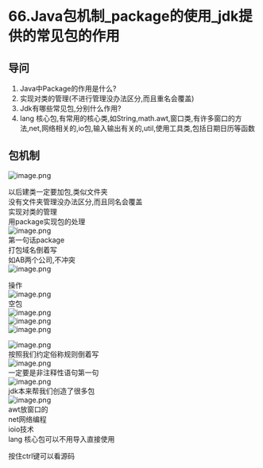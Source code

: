 # 66.Java包机制_package的使用_jdk提供的常见包的作用

<a name="6BpDW"></a>
## 导问
1. Java中Package的作用是什么?
  1. 实现对类的管理(不进行管理没办法区分,而且重名会覆盖)
2. Jdk有哪些常见包,分别什么作用?
  1. lang 核心包,有常用的核心类,如String,math.awt,窗口类,有许多窗口的方法,net,网络相关的,io包,输入输出有关的,util,使用工具类,包括日期日历等函数

<a name="hEQBP"></a>
## 包机制
![image.png](https://cdn.nlark.com/yuque/0/2019/png/349894/1559202462882-9d6ee955-5b2f-4086-bf8b-2b78f1073169.png#align=left&display=inline&height=113&name=image.png&originHeight=113&originWidth=473&size=64127&status=done&width=473)

以后建类一定要加包,类似文件夹<br />没有文件夹管理没办法区分,而且同名会覆盖<br />实现对类的管理<br />用package实现包的处理<br />![image.png](https://cdn.nlark.com/yuque/0/2019/png/349894/1559202543192-b0f67d77-746c-49b0-91f8-97c09e890ef4.png#align=left&display=inline&height=183&name=image.png&originHeight=183&originWidth=393&size=63027&status=done&width=393)<br />第一句话package<br />打包域名倒着写<br />如AB两个公司,不冲突<br />![image.png](https://cdn.nlark.com/yuque/0/2019/png/349894/1559202586896-3f964d08-a270-47bc-afb4-cd2246af0989.png#align=left&display=inline&height=151&name=image.png&originHeight=151&originWidth=232&size=21802&status=done&width=232)

操作<br />![image.png](https://cdn.nlark.com/yuque/0/2019/png/349894/1559202618310-ed3ac32c-4c18-4876-92e8-8e753d0adacf.png#align=left&display=inline&height=59&name=image.png&originHeight=59&originWidth=294&size=16244&status=done&width=294)<br />空包<br />![image.png](https://cdn.nlark.com/yuque/0/2019/png/349894/1559202633430-8a8f0d61-72d5-4b22-9e0f-6abde03fd2a5.png#align=left&display=inline&height=12&name=image.png&originHeight=12&originWidth=59&size=1737&status=done&width=59)<br />![image.png](https://cdn.nlark.com/yuque/0/2019/png/349894/1559202668017-420cbe92-68c7-40a5-b527-3941c12ee5eb.png#align=left&display=inline&height=275&name=image.png&originHeight=275&originWidth=956&size=162933&status=done&width=956)<br />![image.png](https://cdn.nlark.com/yuque/0/2019/png/349894/1559202699677-69be3556-4a62-45f5-9f17-94ad05bb6c28.png#align=left&display=inline&height=404&name=image.png&originHeight=404&originWidth=1050&size=253903&status=done&width=1050)

![image.png](https://cdn.nlark.com/yuque/0/2019/png/349894/1559202718840-b5f33202-c3d6-45a7-9511-02c8abc9abfb.png#align=left&display=inline&height=287&name=image.png&originHeight=287&originWidth=996&size=163427&status=done&width=996)<br />按照我们约定俗称规则倒着写<br />![image.png](https://cdn.nlark.com/yuque/0/2019/png/349894/1559202737456-9278e981-1c45-4d29-ad1f-afa4996ce946.png#align=left&display=inline&height=99&name=image.png&originHeight=99&originWidth=525&size=42563&status=done&width=525)<br />一定要是非注释性语句第一句<br />![image.png](https://cdn.nlark.com/yuque/0/2019/png/349894/1559202777206-3794c10e-5cec-4a98-af5f-92c574d94818.png#align=left&display=inline&height=48&name=image.png&originHeight=48&originWidth=543&size=25969&status=done&width=543)<br />jdk本来帮我们创造了很多包<br />![image.png](https://cdn.nlark.com/yuque/0/2019/png/349894/1559202801038-8e87e885-0d36-45c3-959c-c94f0ebe379e.png#align=left&display=inline&height=132&name=image.png&originHeight=132&originWidth=478&size=70775&status=done&width=478)<br />awt放窗口的<br />net网络编程<br />ioio技术<br />lang 核心包可以不用导入直接使用

按住ctrl键可以看源码
